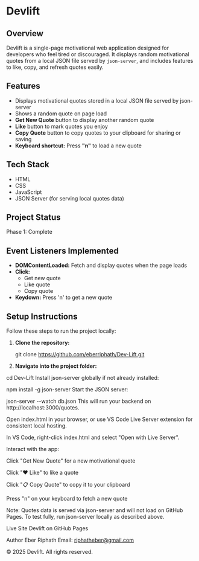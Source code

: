 # Devlift

## Overview

Devlift is a single-page motivational web application designed for developers who feel tired or discouraged. It displays random motivational quotes from a local JSON file served by `json-server`, and includes features to like, copy, and refresh quotes easily.

## Features

- Displays motivational quotes stored in a local JSON file served by json-server
- Shows a random quote on page load
- **Get New Quote** button to display another random quote
- **Like** button to mark quotes you enjoy
- **Copy Quote** button to copy quotes to your clipboard for sharing or saving
- **Keyboard shortcut:** Press **"n"** to load a new quote

## Tech Stack

- HTML
- CSS
- JavaScript
- JSON Server (for serving local quotes data)

## Project Status

Phase 1: Complete

## Event Listeners Implemented

- **DOMContentLoaded:** Fetch and display quotes when the page loads
- **Click:**  
  - Get new quote  
  - Like quote  
  - Copy quote
- **Keydown:** Press 'n' to get a new quote

## Setup Instructions

Follow these steps to run the project locally:

1. **Clone the repository:**

   git clone https://github.com/eberriphath/Dev-Lift.git

2. **Navigate into the project folder:**

cd Dev-Lift
Install json-server globally if not already installed:

npm install -g json-server
Start the JSON server:

json-server --watch db.json
This will run your backend on http://localhost:3000/quotes.

Open index.html in your browser, or use VS Code Live Server extension for consistent local hosting.

In VS Code, right-click index.html and select "Open with Live Server".

Interact with the app:

Click "Get New Quote" for a new motivational quote

Click "❤️ Like" to like a quote

Click "📋 Copy Quote" to copy it to your clipboard

Press "n" on your keyboard to fetch a new quote

Note: Quotes data is served via json-server and will not load on GitHub Pages. To test fully, run json-server locally as described above.

Live Site
Devlift on GitHub Pages

Author
Eber Riphath
Email: riphatheber@gmail.com

© 2025 Devlift. All rights reserved.